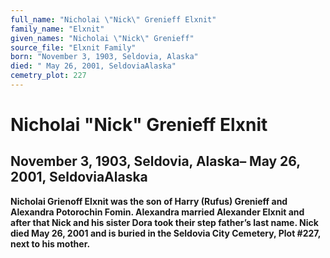 ```yaml
---
full_name: "Nicholai \"Nick\" Grenieff Elxnit"
family_name: "Elxnit"
given_names: "Nicholai \"Nick\" Grenieff"
source_file: "Elxnit Family"
born: "November 3, 1903, Seldovia, Alaska"
died: " May 26, 2001, SeldoviaAlaska"
cemetry_plot: 227
---
```

# Nicholai "Nick" Grenieff Elxnit

## November 3, 1903, Seldovia, Alaska– May 26, 2001, SeldoviaAlaska

**Nicholai Grienoff Elxnit was the son of Harry (Rufus) Grenieff and
Alexandra Potorochin Fomin. Alexandra married Alexander Elxnit and after
that Nick and his sister Dora took their step father’s last name. Nick
died May 26, 2001 and is buried in the Seldovia City Cemetery, Plot
\#227, next to his mother.**
